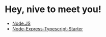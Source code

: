 # Hey, nive to meet you!

- [Node.JS](https://github.com/ChechaValerii/ChechaValerii)
- [Node-Express-Typescript-Starter](https://www.npmjs.com/package/generator-node-express-typescript-api)